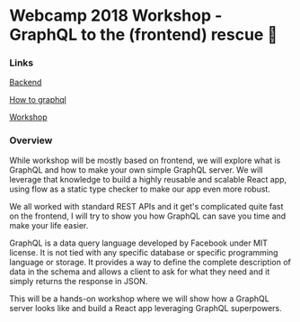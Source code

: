# Webcamp 2018 Workshop - GraphQL to the (frontend) rescue 🚒

### Links

[Backend](https://movie-database-graphql-jaogdcftbn.now.sh/graphiql)

[How to graphql](https://www.howtographql.com/)

[Workshop](https://2018.webcampzg.org/workshops/graphql-to-the-frontend-rescue/)


### Overview

While workshop will be mostly based on frontend, we will explore what is GraphQL and how to make your own simple GraphQL server. We will leverage that knowledge to build a highly reusable and scalable React app, using flow as a static type checker to make our app even more robust.

We all worked with standard REST APIs and it get's complicated quite fast on the frontend, I will try to show you how GraphQL can save you time and make your life easier.

GraphQL is a data query language developed by Facebook under MIT license. It is not tied with any specific database or specific programming language or storage. It provides a way to define the complete description of data in the schema and allows a client to ask for what they need and it simply returns the response in JSON.

This will be a hands-on workshop where we will show how a GraphQL server looks like and build a React app leveraging GraphQL superpowers.